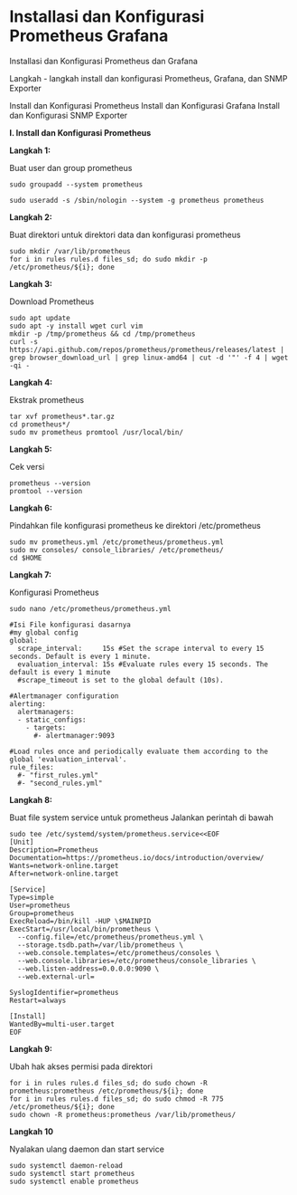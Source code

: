 # Installasi dan Konfigurasi Prometheus Grafana
Installasi dan Konfigurasi Prometheus dan Grafana

Langkah - langkah install dan konfigurasi Prometheus, Grafana, dan SNMP Exporter

Install dan Konfigurasi Prometheus
Install dan Konfigurasi Grafana
Install dan Konfigurasi SNMP Exporter

**I. Install dan Konfigurasi Prometheus**

**Langkah 1:** 

Buat user dan group prometheus
```
sudo groupadd --system prometheus

sudo useradd -s /sbin/nologin --system -g prometheus prometheus
````

**Langkah 2:**

Buat direktori untuk direktori data dan konfigurasi prometheus
````
sudo mkdir /var/lib/prometheus
for i in rules rules.d files_sd; do sudo mkdir -p /etc/prometheus/${i}; done
````

**Langkah 3:** 

Download Prometheus
````
sudo apt update
sudo apt -y install wget curl vim
mkdir -p /tmp/prometheus && cd /tmp/prometheus
curl -s https://api.github.com/repos/prometheus/prometheus/releases/latest | grep browser_download_url | grep linux-amd64 | cut -d '"' -f 4 | wget -qi -
````

**Langkah 4:**

Ekstrak prometheus
````
tar xvf prometheus*.tar.gz
cd prometheus*/
sudo mv prometheus promtool /usr/local/bin/
````

**Langkah 5:**

Cek versi 
````
prometheus --version
promtool --version
````

**Langkah 6:**

Pindahkan file konfigurasi prometheus ke direktori /etc/prometheus
````
sudo mv prometheus.yml /etc/prometheus/prometheus.yml
sudo mv consoles/ console_libraries/ /etc/prometheus/
cd $HOME
````

**Langkah 7:** 

Konfigurasi Prometheus
````
sudo nano /etc/prometheus/prometheus.yml
````
````
#Isi File konfigurasi dasarnya
#my global config
global:
  scrape_interval:     15s #Set the scrape interval to every 15 seconds. Default is every 1 minute.
  evaluation_interval: 15s #Evaluate rules every 15 seconds. The default is every 1 minute
  #scrape_timeout is set to the global default (10s).

#Alertmanager configuration
alerting:
  alertmanagers:
  - static_configs:
    - targets:
      #- alertmanager:9093

#Load rules once and periodically evaluate them according to the global 'evaluation_interval'.
rule_files:
  #- "first_rules.yml"
  #- "second_rules.yml"
`````

**Langkah 8:**

Buat file system service untuk prometheus
Jalankan perintah di bawah
````
sudo tee /etc/systemd/system/prometheus.service<<EOF
[Unit]
Description=Prometheus
Documentation=https://prometheus.io/docs/introduction/overview/
Wants=network-online.target
After=network-online.target

[Service]
Type=simple
User=prometheus
Group=prometheus
ExecReload=/bin/kill -HUP \$MAINPID
ExecStart=/usr/local/bin/prometheus \
  --config.file=/etc/prometheus/prometheus.yml \
  --storage.tsdb.path=/var/lib/prometheus \
  --web.console.templates=/etc/prometheus/consoles \
  --web.console.libraries=/etc/prometheus/console_libraries \
  --web.listen-address=0.0.0.0:9090 \
  --web.external-url=

SyslogIdentifier=prometheus
Restart=always

[Install]
WantedBy=multi-user.target
EOF
````

**Langkah 9:**
                                                     
Ubah hak akses permisi pada direktori
````
for i in rules rules.d files_sd; do sudo chown -R prometheus:prometheus /etc/prometheus/${i}; done 
for i in rules rules.d files_sd; do sudo chmod -R 775 /etc/prometheus/${i}; done 
sudo chown -R prometheus:prometheus /var/lib/prometheus/
````
**Langkah 10**
                                                     
Nyalakan ulang daemon dan start service
````
sudo systemctl daemon-reload
sudo systemctl start prometheus
sudo systemctl enable prometheus
````
